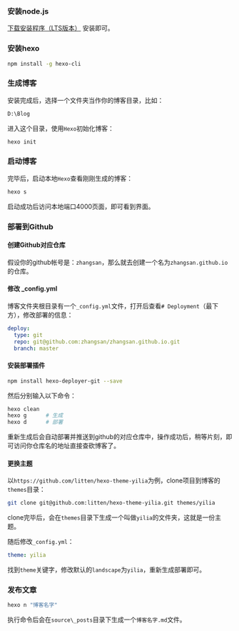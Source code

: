 ### 安装node.js

[下载安装程序（LTS版本）](https://nodejs.org/en/download/) 安装即可。



### 安装hexo

```bash
npm install -g hexo-cli
```



### 生成博客

安装完成后，选择一个文件夹当作你的博客目录，比如：

```bash
D:\Blog
```

进入这个目录，使用`Hexo`初始化博客：

```bash
hexo init
```



### 启动博客

完毕后，启动本地`Hexo`查看刚刚生成的博客：

```bash
hexo s
```

启动成功后访问本地端口4000页面，即可看到界面。



### 部署到Github

#### 创建Github对应仓库

假设你的github帐号是：`zhangsan`，那么就去创建一个名为`zhangsan.github.io`的仓库。



#### 修改 _config.yml

博客文件夹根目录有一个`_config.yml`文件，打开后查看`# Deployment`（最下方），修改部署的信息：

```yml
deploy:
  type: git
  repo: git@github.com:zhangsan/zhangsan.github.io.git
  branch: master
```



#### 安装部署插件

```bash
npm install hexo-deployer-git --save
```

然后分别输入以下命令：

```bash
hexo clean
hexo g      # 生成
hexo d      # 部署
```

重新生成后会自动部署并推送到github的对应仓库中，操作成功后，稍等片刻，即可访问你仓库名的地址直接查砍博客了。



#### 更换主题

以`https://github.com/litten/hexo-theme-yilia`为例，clone项目到博客的`themes`目录：

```bash
git clone git@github.com:litten/hexo-theme-yilia.git themes/yilia
```

clone完毕后，会在`themes`目录下生成一个叫做`yilia`的文件夹，这就是一份主题。

随后修改`_config.yml`：

```yml
theme: yilia
```

找到`theme`关键字，修改默认的`landscape`为`yilia`，重新生成部署即可。



### 发布文章

```bash
hexo n "博客名字"
```

执行命令后会在`source\_posts`目录下生成一个`博客名字.md`文件。